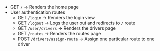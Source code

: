 <ul>
<li>GET <code>/</code> -> Renders the home page</li>
<li>User authentication routes
<ul>
<li>GET <code>/login</code> -> Renders the login view</li>
<li>GET <code>/logout</code> -> Logs the user out and redirects to <code>/</code> route</li>
<li>GET <code>/user/drivers</code> -> Renders the drivers page</li>
<li>GET <code>/routes</code> -> Renders the routes page</li>

<li>POST <code>/drivers/assign-route</code> -> Assign one particular route to one driver</li>
